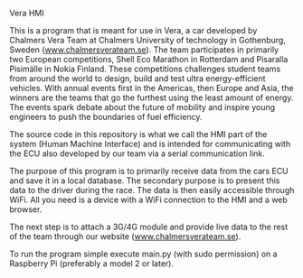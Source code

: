 Vera HMI

This is a program that is meant for use in Vera, a car developed by Chalmers Vera Team at Chalmers University of technology in Gothenburg, Sweden (www.chalmersverateam.se). The team participates in primarily two European competitions, Shell Eco Marathon in Rotterdam and Pisaralla Pisimälle in Nokia Finland. These competitions challenges student teams from around the world to design, build and test ultra energy-efficient vehicles. With annual events first in the Americas, then Europe and Asia, the winners are the teams that go the furthest using the least amount of energy. The events spark debate about the future of mobility and inspire young engineers to push the boundaries of fuel efficiency.

The source code in this repository is what we call the HMI part of the system (Human Machine Interface) and is intended for communicating with the ECU also developed by our team via a serial communication link. 

The purpose of this program is to primarily receive data from the cars ECU and save it in a local database. The secondary purpose is to present this data to the driver during the race. The data is then easily accessible through WiFi. All you need is a device with a WiFi connection to the HMI and a web browser. 

The next step is to attach a 3G/4G module and provide live data to the rest of the team through our website (www.chalmersverateam.se).


To run the program simple execute main.py (with sudo permission) on a Raspberry Pi (preferably a model 2 or later).

